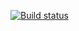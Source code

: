 [![Build status](https://ci.appveyor.com/api/projects/status/7cmn7inxhq73oyac?svg=true)](https://ci.appveyor.com/project/mkovarsky/postmanecho)